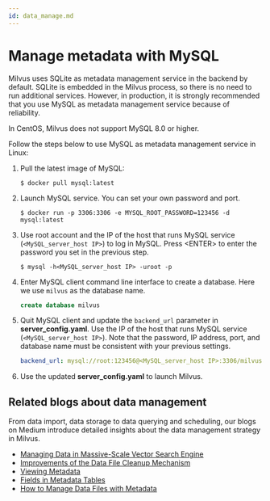 ```yaml
---
id: data_manage.md
---
```


# Manage metadata with MySQL

Milvus uses SQLite as metadata management service in the backend by default. SQLite is embedded in the Milvus process, so there is no need to run additional services. However, in production, it is strongly recommended that you use MySQL as metadata management service because of reliability.

<div class="alert warning">
In CentOS, Milvus does not support MySQL 8.0 or higher.
</div>

Follow the steps below to use MySQL as metadata management service in Linux:

1. Pull the latest image of MySQL:

    ```shell
    $ docker pull mysql:latest
    ```

2. Launch MySQL service. You can set your own password and port.

    ```shell
    $ docker run -p 3306:3306 -e MYSQL_ROOT_PASSWORD=123456 -d mysql:latest
    ```

3. Use root account and the IP of the host that runs MySQL service (`<MySQL_server_host IP>`) to log in MySQL. Press \<ENTER\> to enter the password you set in the previous step.

    ```shell
    $ mysql -h<MySQL_server_host IP> -uroot -p
    ```

4. Enter MySQL client command line interface to create a database. Here we use `milvus` as the database name.

    ```sql
    create database milvus
    ```

5. Quit MySQL client and update the `backend_url` parameter in **server_config.yaml**. Use the IP of the host that runs MySQL service (`<MySQL_server_host IP>`). Note that the password, IP address, port, and database name must be consistent with your previous settings.

    ```yaml
    backend_url: mysql://root:123456@<MySQL_server_host IP>:3306/milvus
    ```

6. Use the updated **server_config.yaml** to launch Milvus.


## Related blogs about data management

From data import, data storage to data querying and scheduling, our blogs on Medium introduce detailed insights about the data management strategy in Milvus.

- [Managing Data in Massive-Scale Vector Search Engine](https://medium.com/@milvusio/managing-data-in-massive-scale-vector-search-engine-db2e8941ce2f)
- [Improvements of the Data File Cleanup Mechanism](https://github.com/milvus-io/community/blob/master/blog/en/2019-12-18-datafile-cleanup.md)
- [Viewing Metadata](https://medium.com/@milvusio/milvus-metadata-management-1-6b9e05c06fb0)
- [Fields in Metadata Tables](https://medium.com/@milvusio/milvus-metadata-management-2-fields-in-the-metadata-table-3bf0d296ca6d)
- [How to Manage Data Files with Metadata](https://medium.com/@milvusio/milvus-metadata-management-3-e65b14137f58)
